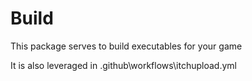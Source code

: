 # Build
This package serves to build executables for your game

It is also leveraged in .github\workflows\itchupload.yml